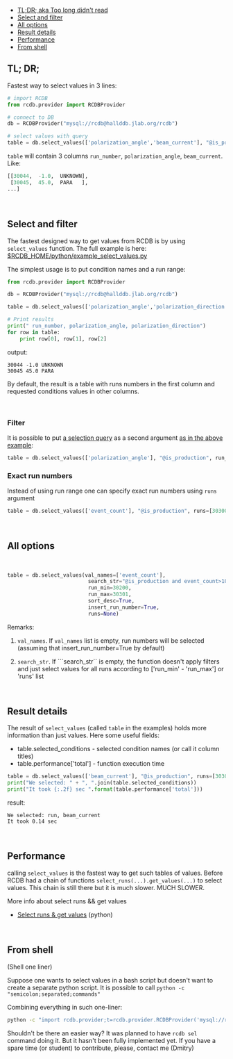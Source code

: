 - [TL;DR; aka Too long didn't read](#tl-dr)
- [Select and filter](#select-and-filter)
- [All options](#all-options)
- [Result details](#result-details)
- [Performance](#performance)
- [From shell](#from-shell)

## TL; DR;

Fastest way to select values in 3 lines:

```python
# import RCDB
from rcdb.provider import RCDBProvider

# connect to DB
db = RCDBProvider("mysql://rcdb@hallddb.jlab.org/rcdb")

# select values with query
table = db.select_values(['polarization_angle','beam_current'], "@is_production", run_min=30000, run_max=30050)
```

```table``` will contain 3 columns ```run_number```, ```polarization_angle```, ```beam_current```. Like:

```python
[[30044,  -1.0,  UNKNOWN],
 [30045,  45.0,  PARA   ],
...] 
```

<br>

## Select and filter

The fastest designed way to get values from RCDB is by using ```select_values``` function. 
The full example is here:
[$RCDB_HOME/python/example_select_values.py](https://github.com/JeffersonLab/rcdb/blob/master/python/example_select_values.py)

The simplest usage is to put condition names and a run range:

```python
from rcdb.provider import RCDBProvider

db = RCDBProvider("mysql://rcdb@hallddb.jlab.org/rcdb")

table = db.select_values(['polarization_angle','polarization_direction'], run_min=30000, run_max=30050)

# Print results
print(" run_number, polarization_angle, polarization_direction")
for row in table:
    print row[0], row[1], row[2]
```

output:
```
30044 -1.0 UNKNOWN
30045 45.0 PARA
```
By default, the result is a table with runs numbers in the first column and requested conditions values in other columns. 

<br>

### Filter
It is possible to put [a selection query](Query-syntax) as a second argument [as in the above example](#tl-dr):

```python 
table = db.select_values(['polarization_angle'], "@is_production", run_min=30000, run_max=30050)
```

### Exact run numbers
Instead of using run range one can specify exact run numbers using ```runs``` argument

```python 
table = db.select_values(['event_count'], "@is_production", runs=[30300,30298,30286])
```

<br>

## All options

```python
                                                                             # Default value | Descrition
                                                                             #---------------+------------------------------------
table = db.select_values(val_names=['event_count'],                          # []            | List of conditions names to select, empty by default
                          search_str="@is_production and event_count>1000",  # ""            | Search pattern.
                          run_min=30200,                                     # 0             | minimum run to search/select
                          run_max=30301,                                     # sys.maxsize   | maximum run to search/select
                          sort_desc=True,                                    # False         | if True result runs will by sorted descendant by run_number, ascendant if False
                          insert_run_number=True,                            # True          | If True the first column of the result will be a run number
                          runs=None)                                         # None          | a list of runs to search from. In this case run_min and run_max are not used
```

Remarks:
1. ```val_names```. If ```val_names``` list is empty, run numbers will be selected (assuming that insert_run_number=True by default)

2. ```search_str```. If ```search_str`` is empty, the function doesn't apply filters and just select values for all runs according to ['run_min' - 'run_max'] or 'runs' list


<br>

## Result details

The result of ```select_values``` (called ```table``` in the examples) holds more information than just values. Here some useful fields:

- table.selected_conditions - selected condition names (or call it column titles)
- table.performance['total'] - function execution time

```python
table = db.select_values(['beam_current'], "@is_production", runs=[30300,30298,30286])
print("We selected: " + ", ".join(table.selected_conditions))
print("It took {:.2f} sec ".format(table.performance['total']))
```

result:

```
We selected: run, beam_current
It took 0.14 sec 
```

<br>

## Performance

calling ```select_values``` is the fastest way to get such tables of values. Before RCDB had a chain of functions ```select_runs(...).get_values(...)``` to select values. This chain is still there but it is much slower. MUCH SLOWER. 

More info about select runs && get values
- [Select runs & get values](Select-runs-and-get-values) (python)  

<br>

## From shell  
(Shell one liner)

Suppose one wants to select values in a bash script but doesn't want to create a separate python script.
It is possible to call ```python -c "semicolon;separated;commands"```

Combining everything in such one-liner:

```bash
python -c "import rcdb.provider;t=rcdb.provider.RCDBProvider('mysql://rcdb@hallddb.jlab.org/rcdb').select_values(['polarization_angle','polarization_direction'], run_min=30000, run_max=31000);print('\n'.join([' '.join(map(str, r)) for r in t]))"
```

Shouldn't be there an easier way? It was planned to have ```rcdb sel``` command doing it. But it hasn't been fully implemented yet. If you have a spare time (or student) to contribute, please, contact me (Dmitry)
